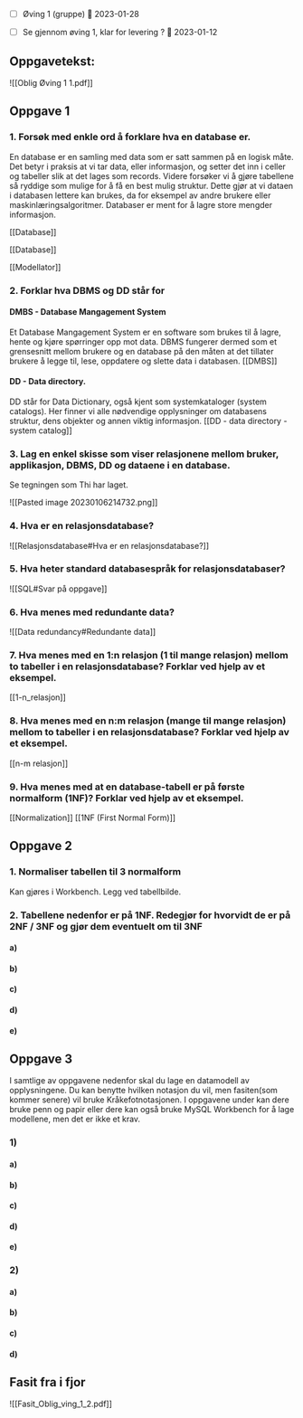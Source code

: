 - [ ] Øving 1 (gruppe) 📅 2023-01-28
- [ ] Se gjennom øving 1, klar for levering ? 📅 2023-01-12


## Oppgavetekst:

![[Oblig Øving 1 1.pdf]]


## Oppgave 1

### 1. Forsøk med enkle ord å forklare hva en database er.
En database er en samling med data som er satt sammen på en logisk måte. Det betyr i praksis at vi tar data, eller informasjon, og setter det inn i celler og tabeller slik at det lages som records. Videre forsøker vi å gjøre tabellene så ryddige som mulige for å få en best mulig struktur. Dette gjør at vi dataen i databasen lettere kan brukes, da for eksempel av andre brukere eller maskinlæringsalgoritmer. Databaser er ment for å lagre store mengder informasjon. 

[[Database]]

[[Database]]

[[Modellator]]

### 2. Forklar hva DBMS og DD står for

#### DMBS - Database Mangagement System 
Et Database Mangagement System er en software som brukes til å lagre, hente og kjøre spørringer opp mot data. DBMS fungerer dermed som et grensesnitt mellom brukere og en database på den måten at det tillater brukere å legge til, lese, oppdatere og slette data i databasen. 
[[DMBS]]

#### DD - Data directory. 
DD står for Data Dictionary, også kjent som systemkataloger (system catalogs). Her finner vi alle nødvendige opplysninger om databasens struktur, dens objekter og annen viktig informasjon.
[[DD - data directory - system catalog]]


### 3. Lag en enkel skisse som viser relasjonene mellom bruker, applikasjon, DBMS, DD og dataene i en database.

Se tegningen som Thi har laget. 

![[Pasted image 20230106214732.png]]

### 4. Hva er en relasjonsdatabase?

![[Relasjonsdatabase#Hva er en relasjonsdatabase?]]

### 5. Hva heter standard databasespråk for relasjonsdatabaser?
![[SQL#Svar på oppgave]]

### 6. Hva menes med redundante data?
![[Data redundancy#Redundante data]]

### 7. Hva menes med en 1:n relasjon (1 til mange relasjon) mellom to tabeller i en relasjonsdatabase? Forklar ved hjelp av et eksempel.
[[1-n_relasjon]]

### 8. Hva menes med en n:m relasjon (mange til mange relasjon) mellom to tabeller i en relasjonsdatabase? Forklar ved hjelp av et eksempel.
[[n-m relasjon]]

### 9. Hva menes med at en database-tabell er på første normalform (1NF)? Forklar ved hjelp av et eksempel.
[[Normalization]]
[[1NF (First Normal Form)]]

## Oppgave 2

### 1. Normaliser tabellen til 3 normalform
Kan gjøres i Workbench. Legg ved tabellbilde.

### 2. Tabellene nedenfor er på 1NF. Redegjør for hvorvidt de er på 2NF / 3NF og gjør dem eventuelt om til 3NF
#### a)
#### b)
#### c)
#### d)
#### e)



## Oppgave 3
I samtlige av oppgavene nedenfor skal du lage en datamodell av opplysningene. Du kan benytte hvilken notasjon du vil, men fasiten(som kommer senere) vil bruke Kråkefotnotasjonen. I oppgavene under kan dere bruke penn og papir eller dere kan også bruke MySQL Workbench for å lage modellene, men det er ikke et krav.

### 1)
#### a)
#### b)
#### c)
#### d)
#### e)

### 2)
#### a)
#### b)
#### c)
#### d)


## Fasit fra i fjor

![[Fasit_Oblig_ving_1_2.pdf]]